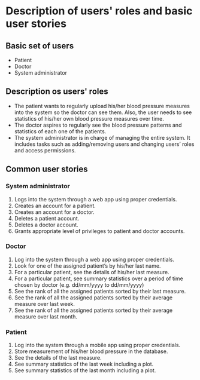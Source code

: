 # Description of users' roles and basic user stories

## Basic set of users
* Patient
* Doctor
* System administrator

## Description os users' roles

* The patient wants to regularly upload his/her blood pressure measures into the system so the doctor can see them. Also, the user needs to see statistics of his/her own blood pressure measures over time. 
* The doctor aspires to regularly see the blood pressure patterns and statistics of each one of the patients.
* The system administrator is in charge of managing the entire system. It includes tasks such as adding/removing users and changing users’ roles and access permissions.

## Common user stories

### System administrator

1. Logs into the system through a web app using proper credentials.
2. Creates an account for a patient.
3. Creates an account for a doctor.
4. Deletes a patient account.
5. Deletes a doctor account.
6. Grants appropriate level of privileges to patient and doctor accounts.

### Doctor

1. Log into the system through a web app using proper credentials.
2. Look for one of the assigned patient’s by his/her last name.
3. For a particular patient, see the details of his/her last measure.
4. For a particular patient, see summary statistics over a period of time chosen by doctor (e.g. dd/mm/yyyy to dd/mm/yyyy)
5. See the rank of all the assigned patients sorted by their last measure.
6. See the rank of all the assigned patients sorted by their average measure over last week.
7. See the rank of all the assigned patients sorted by their average measure over last month.

### Patient

1. Log into the system through a mobile app using proper credentials.
2. Store measurement of his/her blood pressure in the database.
3. See the details of the last measure.
4. See summary statistics of the last week including a plot.
5. See summary statistics of the last month including a plot.
